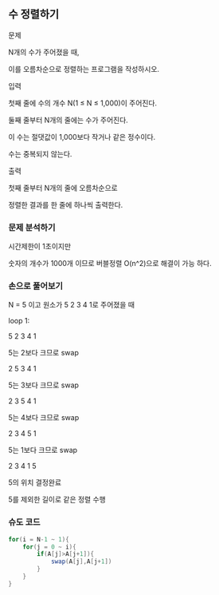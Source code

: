 ## 수 정렬하기

문제

N개의 수가 주어졌을 때, 

이를 오름차순으로 정렬하는 프로그램을 작성하시오.

입력

첫째 줄에 수의 개수 N(1 ≤ N ≤ 1,000)이 주어진다. 

둘째 줄부터 N개의 줄에는 수가 주어진다.

이 수는 절댓값이 1,000보다 작거나 같은 정수이다. 

수는 중복되지 않는다.

출력

첫째 줄부터 N개의 줄에 오름차순으로 

정렬한 결과를 한 줄에 하나씩 출력한다.

### 문제 분석하기

시간제한이 1초이지만

숫자의 개수가 1000개 이므로 버블정렬 O(n^2)으로 해결이 가능 하다.

### 손으로 풀어보기

N = 5 이고 원소가 5 2 3 4 1로 주어졌을 때

loop 1:

5 2 3 4 1

5는 2보다 크므로 swap

2 5 3 4 1

5는 3보다 크므로 swap

2 3 5 4 1

5는 4보다 크므로 swap

2 3 4 5 1

5는 1보다 크므로 swap

2 3 4 1 5

5의 위치 결정완료

5를 제외한 길이로 같은 정렬 수행

### 슈도 코드
```java
for(i = N-1 ~ 1){
    for(j = 0 ~ i){
        if(A[j]>A[j+1]){
            swap(A[j],A[j+1])
        }
    }
}
```
